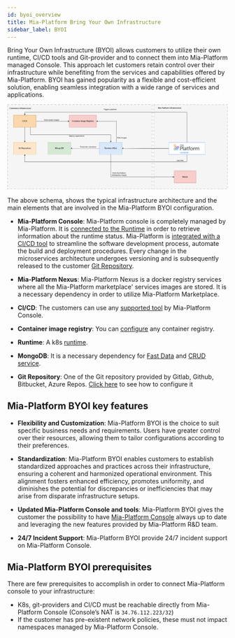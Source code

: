 ```yaml
---
id: byoi_overview
title: Mia-Platform Bring Your Own Infrastructure
sidebar_label: BYOI 
---
```


Bring Your Own Infrastructure (BYOI) allows customers to utilize their own runtime, CI/CD tools and Git-provider and to connect them into Mia-Platform managed Console. This approach let customers retain control over their infrastructure while benefiting from the services and capabilities offered by Mia-Platform. BYOI has gained popularity as a flexible and cost-efficient solution, enabling seamless integration with a wide range of services and applications.

![byoi-schema](img/architecture-byoi.png)

The above schema, shows the typical infrastructure architecture and the main elements that are involved in the Mia-Platform BYOI configuration.

- **Mia-Platform Console**: Mia-Platform console is completely managed by Mia-Platform. It is [connected to the Runtime](/development_suite/clusters-management/add-edit-remove-cluster.md#step-1-runtime-service) in order to retrieve information about the runtime status.
Mia-Platform is [integrated with a CI/CD tool](/development_suite/set-up-infrastructure/configure-provider.mdx) to streamline the software development process, automate the build and deployment procedures.
Every change in the microservices architecture undergoes versioning and is subsequently released to the customer [Git Repository](/development_suite/set-up-infrastructure/add-environment.mdx#setup-git-provider).

- **Mia-Platform Nexus**: Mia-Platform Nexus is a docker registry services where all the Mia-Platform marketplace' services images are stored. It is a necessary dependency in order to utilize Mia-Platform Marketplace.
  
- **CI/CD**: The customers can use any [supported tool](/development_suite/set-up-infrastructure/configure-provider.mdx#edit-cicd-tool) by Mia-Platform Console.
  
- **Container image registry**: You can [configure](/development_suite/company/configuration.mdx#example-configuration-3) any container registry.
  
- **Runtime**: A k8s [runtime](/development_suite/clusters-management/vendors-runtime-services.md).
  
- **MongoDB**: It is a necessary dependency for [Fast Data](/fast_data/what_is_fast_data.md) and [CRUD service](/development_suite/api-console/api-design/crud_advanced.md#what-is-a-crud).
  
- **Git Repository**: One of the Git repository provided by  Gitlab, Github, Bitbucket, Azure Repos. [Click here](/development_suite/set-up-infrastructure/add-environment.mdx#setup-git-provider) to see how to configure it

## Mia-Platform BYOI key features

- **Flexibility and Customization**: Mia-Platform BYOI is the choice to suit specific business needs and requirements. Users have greater control over their resources, allowing them to tailor configurations according to their preferences.

- **Standardization**: Mia-Platform BYOI enables customers to establish standardized approaches and practices across their infrastructure, ensuring a coherent and harmonized operational environment. This alignment fosters enhanced efficiency, promotes uniformity, and diminishes the potential for discrepancies or inefficiencies that may arise from disparate infrastructure setups.

- **Updated Mia-Platform Console and tools**: Mia-Platform BYOI gives the customer the possibility to have [Mia-Platform Console](/development_suite/overview-dev-suite.md) always up to date and leveraging the new features provided by Mia-Platform R&D team.

- **24/7 Incident Support**: Mia-Platform BYOI provide 24/7 incident support on Mia-Platform Console.

## Mia-Platform BYOI prerequisites

There are few prerequisites to accomplish in order to connect Mia-Platform console to your infrastructure:

- K8s, git-providers and CI/CD must be reachable directly from Mia-Platform Console (Console’s NAT is `34.76.112.223/32`)
- If the customer has pre-existent network policies, these must not impact namespaces managed by Mia-Platform Console.